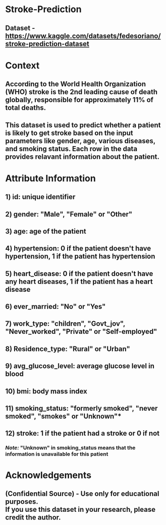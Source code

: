 # Stroke-Prediction
## Dataset - https://www.kaggle.com/datasets/fedesoriano/stroke-prediction-dataset

# Context
## According to the World Health Organization (WHO) stroke is the 2nd leading cause of death globally, responsible for approximately 11% of total deaths.
## This dataset is used to predict whether a patient is likely to get stroke based on the input parameters like gender, age, various diseases, and smoking status. Each row in the data provides relavant information about the patient.

# Attribute Information
## 1) id: unique identifier
## 2) gender: "Male", "Female" or "Other"
## 3) age: age of the patient
## 4) hypertension: 0 if the patient doesn't have hypertension, 1 if the patient has hypertension
## 5) heart_disease: 0 if the patient doesn't have any heart diseases, 1 if the patient has a heart disease
## 6) ever_married: "No" or "Yes"
## 7) work_type: "children", "Govt_jov", "Never_worked", "Private" or "Self-employed"
## 8) Residence_type: "Rural" or "Urban"
## 9) avg_glucose_level: average glucose level in blood
## 10) bmi: body mass index
## 11) smoking_status: "formerly smoked", "never smoked", "smokes" or "Unknown"*
## 12) stroke: 1 if the patient had a stroke or 0 if not
### *__Note:__* "Unknown" in smoking_status means that the information is unavailable for this patient

# Acknowledgements
## (Confidential Source) - Use only for educational purposes. <br>If you use this dataset in your research, please credit the author.
